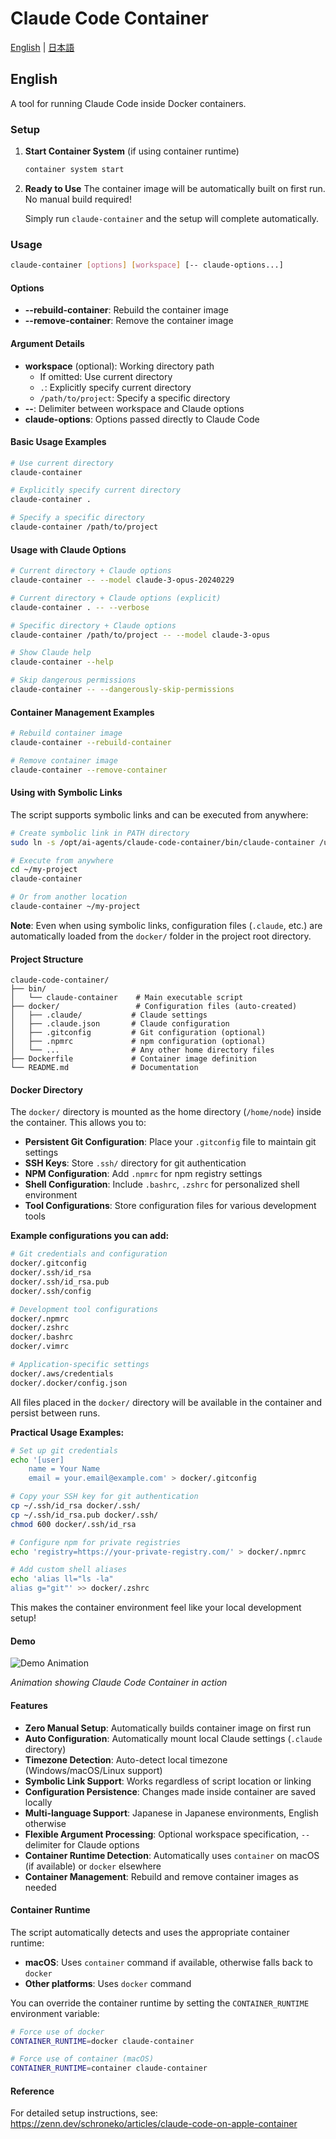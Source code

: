 # Claude Code Container

[English](#english) | [日本語](README_ja.md)

## English

A tool for running Claude Code inside Docker containers.

### Setup

1. **Start Container System** (if using container runtime)
   ```bash
   container system start
   ```

2. **Ready to Use**
   The container image will be automatically built on first run. No manual build required!
   
   Simply run `claude-container` and the setup will complete automatically.

### Usage

```bash
claude-container [options] [workspace] [-- claude-options...]
```

#### Options

- **--rebuild-container**: Rebuild the container image
- **--remove-container**: Remove the container image

#### Argument Details

- **workspace** (optional): Working directory path
  - If omitted: Use current directory
  - `.`: Explicitly specify current directory
  - `/path/to/project`: Specify a specific directory
- **--**: Delimiter between workspace and Claude options
- **claude-options**: Options passed directly to Claude Code

#### Basic Usage Examples

```bash
# Use current directory
claude-container

# Explicitly specify current directory
claude-container .

# Specify a specific directory
claude-container /path/to/project
```

#### Usage with Claude Options

```bash
# Current directory + Claude options
claude-container -- --model claude-3-opus-20240229

# Current directory + Claude options (explicit)
claude-container . -- --verbose

# Specific directory + Claude options
claude-container /path/to/project -- --model claude-3-opus

# Show Claude help
claude-container --help

# Skip dangerous permissions
claude-container -- --dangerously-skip-permissions
```

#### Container Management Examples

```bash
# Rebuild container image
claude-container --rebuild-container

# Remove container image
claude-container --remove-container
```

#### Using with Symbolic Links

The script supports symbolic links and can be executed from anywhere:

```bash
# Create symbolic link in PATH directory
sudo ln -s /opt/ai-agents/claude-code-container/bin/claude-container /usr/local/bin/claude-container

# Execute from anywhere
cd ~/my-project
claude-container

# Or from another location
claude-container ~/my-project
```

**Note**: Even when using symbolic links, configuration files (`.claude`, etc.) are automatically loaded from the `docker/` folder in the project root directory.

#### Project Structure

```
claude-code-container/
├── bin/
│   └── claude-container    # Main executable script
├── docker/                 # Configuration files (auto-created)
│   ├── .claude/           # Claude settings
│   ├── .claude.json       # Claude configuration
│   ├── .gitconfig         # Git configuration (optional)
│   ├── .npmrc             # npm configuration (optional)
│   └── ...                # Any other home directory files
├── Dockerfile             # Container image definition
└── README.md              # Documentation
```

#### Docker Directory

The `docker/` directory is mounted as the home directory (`/home/node`) inside the container. This allows you to:

- **Persistent Git Configuration**: Place your `.gitconfig` file to maintain git settings
- **SSH Keys**: Store `.ssh/` directory for git authentication
- **NPM Configuration**: Add `.npmrc` for npm registry settings
- **Shell Configuration**: Include `.bashrc`, `.zshrc` for personalized shell environment
- **Tool Configurations**: Store configuration files for various development tools

**Example configurations you can add:**

```bash
# Git credentials and configuration
docker/.gitconfig
docker/.ssh/id_rsa
docker/.ssh/id_rsa.pub
docker/.ssh/config

# Development tool configurations
docker/.npmrc
docker/.zshrc
docker/.bashrc
docker/.vimrc

# Application-specific settings
docker/.aws/credentials
docker/.docker/config.json
```

All files placed in the `docker/` directory will be available in the container and persist between runs.

**Practical Usage Examples:**

```bash
# Set up git credentials
echo '[user]
    name = Your Name
    email = your.email@example.com' > docker/.gitconfig

# Copy your SSH key for git authentication
cp ~/.ssh/id_rsa docker/.ssh/
cp ~/.ssh/id_rsa.pub docker/.ssh/
chmod 600 docker/.ssh/id_rsa

# Configure npm for private registries
echo 'registry=https://your-private-registry.com/' > docker/.npmrc

# Add custom shell aliases
echo 'alias ll="ls -la"
alias g="git"' >> docker/.zshrc
```

This makes the container environment feel like your local development setup!

#### Demo

![Demo Animation](sample.gif)

*Animation showing Claude Code Container in action*

#### Features

- **Zero Manual Setup**: Automatically builds container image on first run
- **Auto Configuration**: Automatically mount local Claude settings (`.claude` directory)
- **Timezone Detection**: Auto-detect local timezone (Windows/macOS/Linux support)
- **Symbolic Link Support**: Works regardless of script location or linking
- **Configuration Persistence**: Changes made inside container are saved locally
- **Multi-language Support**: Japanese in Japanese environments, English otherwise
- **Flexible Argument Processing**: Optional workspace specification, `--` delimiter for Claude options
- **Container Runtime Detection**: Automatically uses `container` on macOS (if available) or `docker` elsewhere
- **Container Management**: Rebuild and remove container images as needed

#### Container Runtime

The script automatically detects and uses the appropriate container runtime:

- **macOS**: Uses `container` command if available, otherwise falls back to `docker`
- **Other platforms**: Uses `docker` command

You can override the container runtime by setting the `CONTAINER_RUNTIME` environment variable:

```bash
# Force use of docker
CONTAINER_RUNTIME=docker claude-container

# Force use of container (macOS)
CONTAINER_RUNTIME=container claude-container
```

#### Reference

For detailed setup instructions, see:
https://zenn.dev/schroneko/articles/claude-code-on-apple-container
